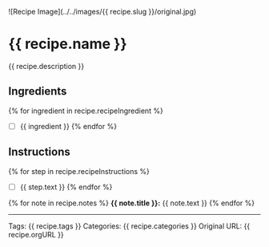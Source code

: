 

![Recipe Image](../../images/{{ recipe.slug }}/original.jpg)

# {{ recipe.name }}
{{ recipe.description }}

## Ingredients
{% for ingredient in recipe.recipeIngredient %}
- [ ] {{ ingredient }} {% endfor %}

## Instructions
{% for step in recipe.recipeInstructions %}
- [ ] {{ step.text }} {% endfor %}

{% for note in recipe.notes %}
**{{ note.title }}:** {{ note.text }}
{% endfor %}

---

Tags: {{ recipe.tags }}
Categories: {{ recipe.categories }}
Original URL: {{ recipe.orgURL }}
